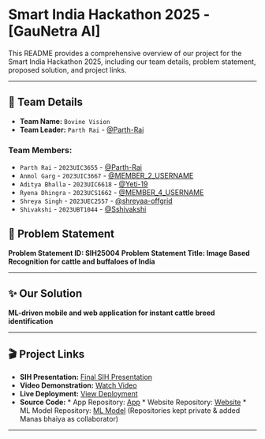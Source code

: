 # Smart India Hackathon 2025 - [GauNetra AI]

This README provides a comprehensive overview of our project for the Smart India Hackathon 2025, including our team details, problem statement, proposed solution, and project links.

---
## 👥 Team Details

* **Team Name:** `Bovine Vision`
* **Team Leader:** `Parth Rai` - [@Parth-Rai](https://github.com/Parth-Rai)

### Team Members:
* `Parth Rai` - `2023UIC3655` - [@Parth-Rai](https://github.com/Parth-Rai)
* `Anmol Garg` - `2023UIC3667` - [@MEMBER_2_USERNAME](https://github.com/MEMBER_2_USERNAME)
* `Aditya Bhalla` - `2023UIC6618` - [@Yeti-19](https://github.com/Yeti-19)
* `Ryena Dhingra` - `2023UCS1662` - [@MEMBER_4_USERNAME](https://github.com/MEMBER_4_USERNAME)
* `Shreya Singh` - `2023UEC2557` - [@shreyaa-offgrid](https://github.com/shreyaa-offgrid)
* `Shivakshi` - `2023UBT1044` - [@Sshivakshi](https://github.com/Sshivakshi)

## 🚀 Problem Statement

**Problem Statement ID: SIH25004** 
**Problem Statement Title: Image Based Recognition for cattle and buffaloes of India**

---

## ✨ Our Solution

**ML-driven mobile and web application for instant cattle breed identification**

---

## 🎬 Project Links

* **SIH Presentation:** [Final SIH Presentation](https://drive.google.com/file/d/1XHUo8IhA-JfhoMGAC3vsRwgTtnUc4t1n/view?usp=drive_link)
* **Video Demonstration:** [Watch Video](UNLISTED_YOUTUBE_LINK)
* **Live Deployment:** [View Deployment](https://gaunetra-ai.onrender.com/)
* **Source Code:** * App Repository: [App](https://github.com/ANMOLSCRIPT/Bovine-Vision-SIH-Android-App) * Website Repository: [Website](https://github.com/Parth-Rai/GauNetra-AI-SIH-Submission) * ML Model Repository: [ML Model](https://github.com/Yeti-19/Bovine-Vision-ML-Model) 
(Repositories kept private & added Manas bhaiya as collaborator)
---
